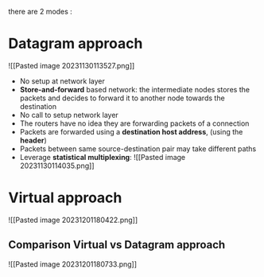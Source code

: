 

there are 2 modes :
# Datagram approach

![[Pasted image 20231130113527.png]]
- No setup at network layer
- **Store-and-forward** based network: the intermediate nodes stores the packets and decides to forward it to another node towards the destination 
- No call to setup network layer
- The routers have no idea they are forwarding packets of a connection
- Packets are forwarded using a **destination host address**, (using the **header**)
- Packets between same source-destination pair may take different paths
- Leverage **statistical multiplexing**:
	![[Pasted image 20231130114035.png]]


# Virtual approach

![[Pasted image 20231201180422.png]]

## Comparison Virtual vs Datagram approach
![[Pasted image 20231201180733.png]]
